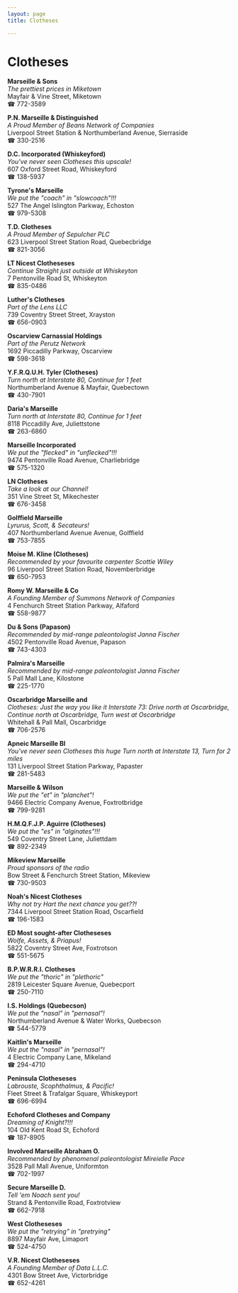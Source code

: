 ```yaml
---
layout: page 
title: Clotheses

---
```



# Clotheses


 **Marseille & Sons**  
_The prettiest prices in Miketown_  
Mayfair & Vine Street, Miketown  
☎ 772-3589

**P.N. Marseille & Distinguished**  
_A Proud Member of Beans Network of Companies_  
Liverpool Street Station & Northumberland Avenue, Sierraside  
☎ 330-2516

**D.C. Incorporated (Whiskeyford)**  
_You've never seen Clotheses this upscale!_  
607 Oxford Street Road, Whiskeyford  
☎ 138-5937

**Tyrone's Marseille**  
_We put the "coach" in "slowcoach"!!!_  
527 The Angel Islington Parkway, Echoston  
☎ 979-5308

**T.D. Clotheses**  
_A Proud Member of Sepulcher PLC_  
623 Liverpool Street Station Road, Quebecbridge  
☎ 821-3056

**LT Nicest Clotheseses**  
_Continue Straight just outside at Whiskeyton_  
7 Pentonville Road St, Whiskeyton  
☎ 835-0486

**Luther's Clotheses**  
_Part of the Lens LLC_  
739 Coventry Street Street, Xrayston  
☎ 656-0903

**Oscarview Carnassial Holdings**  
_Part of the Perutz Network_  
1692 Piccadilly Parkway, Oscarview  
☎ 598-3618

**Y.F.R.Q.U.H. Tyler (Clotheses)**  
_Turn north at Interstate 80, Continue for 1 feet_  
Northumberland Avenue & Mayfair, Quebectown  
☎ 430-7901

**Daria's Marseille**  
_Turn north at Interstate 80, Continue for 1 feet_  
8118 Piccadilly Ave, Juliettstone  
☎ 263-6860

**Marseille Incorporated**  
_We put the "flecked" in "unflecked"!!!_  
9474 Pentonville Road Avenue, Charliebridge  
☎ 575-1320

**LN Clotheses**  
_Take a look at our Channel!_  
351 Vine Street St, Mikechester  
☎ 676-3458

**Golffield Marseille**  
_Lyrurus, Scott, & Secateurs!_  
407 Northumberland Avenue Avenue, Golffield  
☎ 753-7855

**Moise M. Kline (Clotheses)**  
_Recommended by your favourite carpenter Scottie Wiley_  
96 Liverpool Street Station Road, Novemberbridge  
☎ 650-7953

**Romy W. Marseille & Co**  
_A Founding Member of Summons Network of Companies_  
4 Fenchurch Street Station Parkway, Alfaford  
☎ 558-9877

**Du & Sons (Papason)**  
_Recommended by mid-range paleontologist Janna Fischer_  
4502 Pentonville Road Avenue, Papason  
☎ 743-4303

**Palmira's Marseille**  
_Recommended by mid-range paleontologist Janna Fischer_  
5 Pall Mall Lane, Kilostone  
☎ 225-1770

**Oscarbridge Marseille and**  
_Clotheses: Just the way you like it 
Interstate 73: Drive north at Oscarbridge, Continue north at Oscarbridge, Turn west at Oscarbridge_  
Whitehall & Pall Mall, Oscarbridge  
☎ 706-2576

**Apneic Marseille Bl**  
_You've never seen Clotheses this huge 
Turn north at Interstate 13, Turn for 2 miles_  
131 Liverpool Street Station Parkway, Papaster  
☎ 281-5483

**Marseille & Wilson**  
_We put the "et" in "planchet"!_  
9466 Electric Company Avenue, Foxtrotbridge  
☎ 799-9281

**H.M.Q.F.J.P. Aguirre (Clotheses)**  
_We put the "es" in "alginates"!!!_  
549 Coventry Street Lane, Juliettdam  
☎ 892-2349

**Mikeview Marseille**  
_Proud sponsors of the radio_  
Bow Street & Fenchurch Street Station, Mikeview  
☎ 730-9503

**Noah's Nicest Clotheses**  
_Why not try Hart the next chance you get??!_  
7344 Liverpool Street Station Road, Oscarfield  
☎ 196-1583

**ED Most sought-after Clotheseses**  
_Wolfe, Assets, & Priapus!_  
5822 Coventry Street Ave, Foxtrotson  
☎ 551-5675

**B.P.W.R.R.I. Clotheses**  
_We put the "thoric" in "plethoric"_  
2819 Leicester Square Avenue, Quebecport  
☎ 250-7110

**I.S. Holdings (Quebecson)**  
_We put the "nasal" in "pernasal"!_  
Northumberland Avenue & Water Works, Quebecson  
☎ 544-5779

**Kaitlin's Marseille**  
_We put the "nasal" in "pernasal"!_  
4 Electric Company Lane, Mikeland  
☎ 294-4710

**Peninsula Clotheseses**  
_Labrouste, Scophthalmus, & Pacific!_  
Fleet Street & Trafalgar Square, Whiskeyport  
☎ 696-6994

**Echoford Clotheses and Company**  
_Dreaming of Knight?!!!_  
104 Old Kent Road St, Echoford  
☎ 187-8905

**Involved Marseille Abraham O.**  
_Recommended by phenomenal paleontologist Mireielle Pace_  
3528 Pall Mall Avenue, Uniformton  
☎ 702-1997

**Secure Marseille D.**  
_Tell 'em Noach sent you!_  
Strand & Pentonville Road, Foxtrotview  
☎ 662-7918

**West Clotheseses**  
_We put the "retrying" in "pretrying"_  
8897 Mayfair Ave, Limaport  
☎ 524-4750

**V.R. Nicest Clotheseses**  
_A Founding Member of Data L.L.C._  
4301 Bow Street Ave, Victorbridge  
☎ 652-4261

